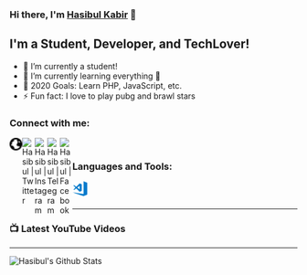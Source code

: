 ### Hi there, I'm [Hasibul Kabir][website] 👋

## I'm a Student, Developer, and TechLover!
- 🔭 I’m currently a student!
- 🌱 I’m currently learning everything 🤣
- 🥅 2020 Goals: Learn PHP, JavaScript, etc.
- ⚡ Fun fact: I love to play pubg and brawl stars

### Connect with me:

[<img align="left" alt="hasibul.xyz" width="22px" src="https://raw.githubusercontent.com/iconic/open-iconic/master/svg/globe.svg" />][website]
<!-- [<img align="left" alt="Hasibul | YouTube" width="22px" src="https://cdn.jsdelivr.net/npm/simple-icons@v3/icons/youtube.svg" />][youtube] -->
[<img align="left" alt="Hasibul | Twitter" width="22px" src="https://cdn.jsdelivr.net/npm/simple-icons@v3/icons/twitter.svg" />][twitter]
[<img align="left" alt="Hasibul | Instagram" width="22px" src="https://cdn.jsdelivr.net/npm/simple-icons@v3/icons/instagram.svg" />][instagram]
[<img align="left" alt="Hasibul | Telegram" width="22px" src="https://cdn.jsdelivr.net/npm/simple-icons@v3/icons/telegram.svg" />][telegram]
[<img align="left" alt="Hasibul | Facebook" width="22px" src="https://cdn.jsdelivr.net/npm/simple-icons@v3/icons/facebook.svg" />][facebook]


<br />

### Languages and Tools:

[<img align="left" alt="Visual Studio Code" width="26px" src="https://raw.githubusercontent.com/github/explore/80688e429a7d4ef2fca1e82350fe8e3517d3494d/topics/visual-studio-code/visual-studio-code.png" />][website]


<br />
<br />

---

### 📺 Latest YouTube Videos
<!-- YOUTUBE:START -->
<!-- YOUTUBE:END -->

---


<img align="left" alt="Hasibul's Github Stats" src="https://github-readme-stats.vercel.app/api?username=hasibulkabir&show_icons=true&hide_border=true" />

[website]: https://hasibul.xyz
[twitter]: https://twitter.com/MdHasibulKabir
[instagram]: https://instagram.com/HasibulKobir
[telegram]: https://t.me/HasibulKobir
[facebook]: https://facebook.com/hasibul.kobir.92
<!-- [youtube]: https://youtube.com/ -->
